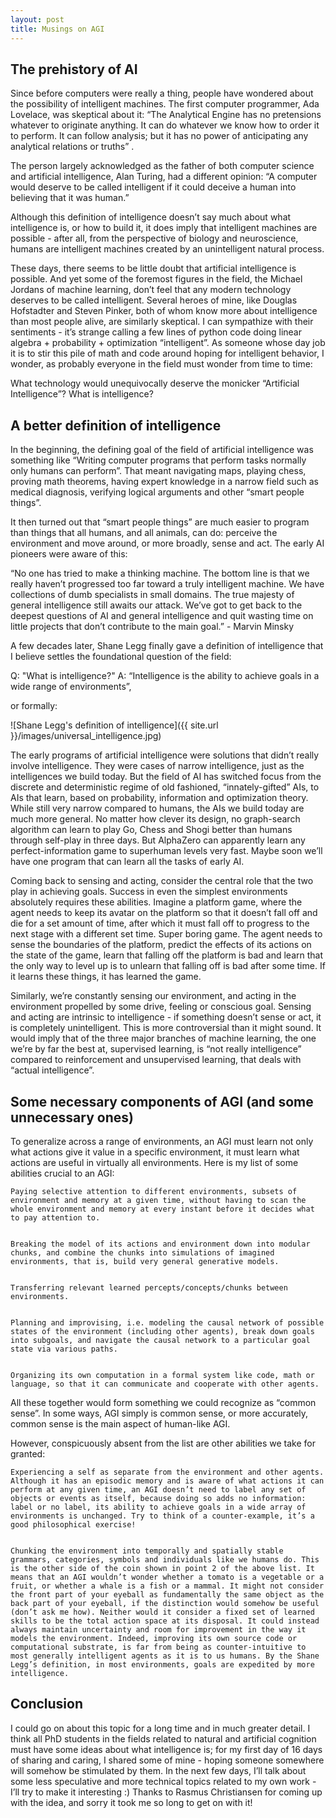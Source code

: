```yaml
---
layout: post
title: Musings on AGI
---
```


## The prehistory of AI

Since before computers were really a thing, people have wondered about the possibility of intelligent machines. The first computer programmer, Ada Lovelace, was skeptical about it: “The Analytical Engine has no pretensions whatever to originate anything. It can do whatever we know how to order it to perform. It can follow analysis; but it has no power of anticipating any analytical relations or truths” .

The person largely acknowledged as the father of both computer science and artificial intelligence, Alan Turing, had a different opinion: “A computer would deserve to be called intelligent if it could deceive a human into believing that it was human.”

Although this definition of intelligence doesn’t say much about what intelligence is, or how to build it, it does imply that intelligent machines are possible - after all, from the perspective of biology and neuroscience, humans are intelligent machines created by an unintelligent natural process.

These days, there seems to be little doubt that artificial intelligence is possible. And yet some of the foremost figures in the field, the Michael Jordans of machine learning, don’t feel that any modern technology deserves to be called intelligent. Several heroes of mine, like Douglas Hofstadter and Steven Pinker, both of whom know more about intelligence than most people alive, are similarly skeptical. I can sympathize with their sentiments - it’s strange calling a few lines of python code doing linear algebra + probability + optimization “intelligent”. As someone whose day job it is to stir this pile of math and code around hoping for intelligent behavior, I wonder, as probably everyone in the field must wonder from time to time:

What technology would unequivocally deserve the monicker “Artificial Intelligence”? What is intelligence?
## A better definition of intelligence

In the beginning, the defining goal of the field of artificial intelligence was something like “Writing computer programs that perform tasks normally only humans can perform”. That meant navigating maps, playing chess, proving math theorems, having expert knowledge in a narrow field such as medical diagnosis, verifying logical arguments and other “smart people things”.

It then turned out that “smart people things” are much easier to program than things that all humans, and all animals, can do: perceive the environment and move around, or more broadly, sense and act. The early AI pioneers were aware of this:

“No one has tried to make a thinking machine. The bottom line is that we really haven’t progressed too far toward a truly intelligent machine. We have collections of dumb specialists in small domains. The true majesty of general intelligence still awaits our attack. We’ve got to get back to the deepest questions of AI and general intelligence and quit wasting time on little projects that don’t contribute to the main goal.” - Marvin Minsky

A few decades later, Shane Legg finally gave a definition of intelligence that I believe settles the foundational question of the field:

Q: "What is intelligence?"
A: “Intelligence is the ability to achieve goals in a wide range of environments”,

or formally:

![Shane Legg's definition of intelligence]({{ site.url }}/images/universal_intelligence.jpg)

The early programs of artificial intelligence were solutions that didn’t really involve intelligence. They were cases of narrow intelligence, just as the intelligences we build today. But the field of AI has switched focus from the discrete and deterministic regime of old fashioned, “innately-gifted” AIs, to AIs that learn, based on probability, information and optimization theory. While still very narrow compared to humans, the AIs we build today are much more general. No matter how clever its design, no graph-search algorithm can learn to play Go, Chess and Shogi better than humans through self-play in three days. But AlphaZero can apparently learn any perfect-information game to superhuman levels very fast. Maybe soon we’ll have one program that can learn all the tasks of early AI.

Coming back to sensing and acting, consider the central role that the two play in achieving goals. Success in even the simplest environments absolutely requires these abilities. Imagine a platform game, where the agent needs to keep its avatar on the platform so that it doesn’t fall off and die for a set amount of time, after which it must fall off to progress to the next stage with a different set time. Super boring game. The agent needs to sense the boundaries of the platform, predict the effects of its actions on the state of the game, learn that falling off the platform is bad and learn that the only way to level up is to unlearn that falling off is bad after some time. If it learns these things, it has learned the game.

Similarly, we’re constantly sensing our environment, and acting in the environment propelled by some drive, feeling or conscious goal. Sensing and acting are intrinsic to intelligence - if something doesn’t sense or act, it is completely unintelligent. This is more controversial than it might sound. It would imply that of the three major branches of machine learning, the one we’re by far the best at, supervised learning, is “not really intelligence” compared to reinforcement and unsupervised learning, that deals with “actual intelligence”.
## Some necessary components of AGI (and some unnecessary ones)

To generalize across a range of environments, an AGI must learn not only what actions give it value in a specific environment, it must learn what actions are useful in virtually all environments. Here is my list of some abilities crucial to an AGI:

    Paying selective attention to different environments, subsets of environment and memory at a given time, without having to scan the whole environment and memory at every instant before it decides what to pay attention to.


    Breaking the model of its actions and environment down into modular chunks, and combine the chunks into simulations of imagined environments, that is, build very general generative models.


    Transferring relevant learned percepts/concepts/chunks between environments.


    Planning and improvising, i.e. modeling the causal network of possible states of the environment (including other agents), break down goals into subgoals, and navigate the causal network to a particular goal state via various paths.


    Organizing its own computation in a formal system like code, math or language, so that it can communicate and cooperate with other agents.

All these together would form something we could recognize as “common sense”. In some ways, AGI simply is common sense, or more accurately, common sense is the main aspect of human-like AGI.

However, conspicuously absent from the list are other abilities we take for granted:

    Experiencing a self as separate from the environment and other agents. Although it has an episodic memory and is aware of what actions it can perform at any given time, an AGI doesn’t need to label any set of objects or events as itself, because doing so adds no information: label or no label, its ability to achieve goals in a wide array of environments is unchanged. Try to think of a counter-example, it’s a good philosophical exercise!


    Chunking the environment into temporally and spatially stable grammars, categories, symbols and individuals like we humans do. This is the other side of the coin shown in point 2 of the above list. It means that an AGI wouldn’t wonder whether a tomato is a vegetable or a fruit, or whether a whale is a fish or a mammal. It might not consider the front part of your eyeball as fundamentally the same object as the back part of your eyeball, if the distinction would somehow be useful (don’t ask me how). Neither would it consider a fixed set of learned skills to be the total action space at its disposal. It could instead always maintain uncertainty and room for improvement in the way it models the environment. Indeed, improving its own source code or computational substrate, is far from being as counter-intuitive to most generally intelligent agents as it is to us humans. By the Shane Legg’s definition, in most environments, goals are expedited by more intelligence.

## Conclusion

I could go on about this topic for a long time and in much greater detail. I think all PhD students in the fields related to natural and artificial cognition must have some ideas about what intelligence is; for my first day of 16 days of sharing and caring, I shared some of mine - hoping someone somewhere will somehow be stimulated by them. In the next few days, I’ll talk about some less speculative and more technical topics related to my own work - I’ll try to make it interesting :) Thanks to Rasmus Christiansen for coming up with the idea, and sorry it took me so long to get on with it!